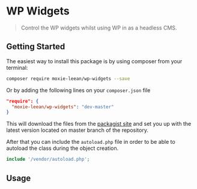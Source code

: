 # WP Widgets

> Control the WP widgets whilst using WP in as a headless CMS.


## Getting Started

The easiest way to install this package is by using composer from your terminal:

```bash
composer require moxie-leean/wp-widgets --save
```

Or by adding the following lines on your `composer.json` file

```json
"require": {
  "moxie-leean/wp-widgets": "dev-master"
}
```

This will download the files from the [packagist site](https://packagist.org/packages/moxie-leean/wp-widgets) 
and set you up with the latest version located on master branch of the repository. 

After that you can include the `autoload.php` file in order to
be able to autoload the class during the object creation.

```php
include '/vendor/autoload.php';
```


## Usage
